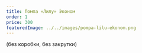 ```yaml
---
title: Помпа «Лилу» Эконом 
order: 1
price: 300
featuredImage: ../../images/pompa-lilu-ekonom.png
---
```


(без коробки, без закрутки)
